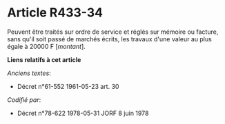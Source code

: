 # Article R433-34

Peuvent être traités sur ordre de service et réglés sur mémoire ou facture, sans qu'il soit passé de marchés écrits, les
travaux d'une valeur au plus égale à 20000 F [*montant*].

**Liens relatifs à cet article**

_Anciens textes_:

  - Décret n°61-552 1961-05-23 art. 30

_Codifié par_:

  - Décret n°78-622 1978-05-31 JORF 8 juin 1978
